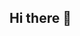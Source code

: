 ## Hi there 👋

<!--
**itsUNluck/itsUNluck** is a ✨ _special_ ✨ repository because its `README.md` (this file) appears on your GitHub profile.

Here are some ideas to get you started:

- 🔭 I’m currently a student in Isabela State University-Ilagan Campus
- 🌱 I’m currently learning ...
- 👯 I’m looking to collaborate on ...
- 🤔 I’m looking for help with ...
-->
